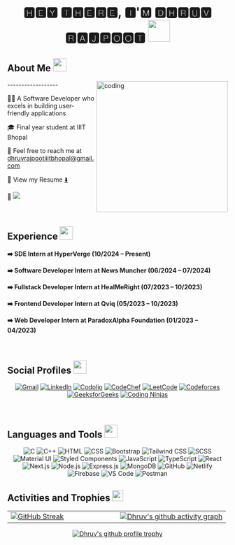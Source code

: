 <h1 align="center">🅷🅴🆈 🆃🅷🅴🆁🅴, 🅸'🅼 🅳🅷🆁🆄🆅 🆁🅰🅹🅿🅾🅾🆃 <img src="https://media.giphy.com/media/v1.Y2lkPTc5MGI3NjExcDlxMHU0bTNjY21nZzZtN3B6d2xxcjhhbnNjeGxpc2V1b3F3OTlldCZlcD12MV9naWZzX3NlYXJjaCZjdD1z/5HyXGsoFzXWPKFx07j/giphy.gif" width="50px"></h1>

<h2>About Me <img src="https://media.giphy.com/media/grlUCZKfw4TK0/giphy.gif" width="30px"> </h2>

<img align="right" alt="coding" width="300" src="https://media1.tenor.com/m/GythNLlEJtYAAAAC/code-encoding.gif" >

<div align="left">
  <p>------------------</p>
  <p>👨‍💻 A Software Developer who excels in building user-friendly applications</p>
  <p>🎓 Final year student at IIIT Bhopal</p>
  <p>🤳 Feel free to reach me at <a href="mailto:dhruvrajpootiiitbhopal@gmail.com">dhruvrajpootiiitbhopal@gmail.com</a></p>
  <p>📄 View my Resume <a href="https://drive.google.com/file/d/1aPX31W2nOS4FVWAG5g5yzRPqLNhabOxM/view?usp=drive_link" target="_blank">⬇️</a></p>
  <p>💁 <a href="https://github.com/antonkomarev/github-profile-views-counter" alt="profile views" vertically><img src="https://komarev.com/ghpvc/?username=dhruvrajpoot&label=PROFILE+VIEWS"/></a> </p>
</div>

</br>

<h2>Experience <img src="https://media.giphy.com/media/3s2O1gbk6JNRK/giphy.gif" width="30px"></h2>

<strong>➡️ SDE Intern at HyperVerge (10/2024 – Present)</strong>
<a href="https://hyperverge.co/" target="_blank" style="color: #ffffff; text-decoration: none;">
    <img src="https://img.icons8.com/ios-filled/50/ffffff/chain.png" width="15px" style="vertical-align: middle;" />
</a>

<strong>➡️ Software Developer Intern at News Muncher (06/2024 – 07/2024)</strong>
<a href="https://newsmuncher.com/" target="_blank" style="color: #ffffff; text-decoration: none;">
    <img src="https://img.icons8.com/ios-filled/50/ffffff/chain.png" width="15px" style="vertical-align: middle;" />
</a>

<strong>➡️ Fullstack Developer Intern at HealMeRight (07/2023 – 10/2023)</strong>
<a href="https://healmeright.com/" target="_blank" style="color: #ffffff; text-decoration: none;">
    <img src="https://img.icons8.com/ios-filled/50/ffffff/chain.png" width="15px" style="vertical-align: middle;" />
</a>

<strong>➡️ Frontend Developer Intern at Qviq (05/2023 – 10/2023)</strong>
<a href="https://qviq.io/" target="_blank" style="color: #ffffff; text-decoration: none;">
    <img src="https://img.icons8.com/ios-filled/50/ffffff/chain.png" width="15px" style="vertical-align: middle;" />
</a>

<strong>➡️ Web Developer Intern at ParadoxAlpha Foundation (01/2023 – 04/2023)</strong>
<a href="https://www.linkedin.com/company/paradox-alpha/posts/?feedView=all" target="_blank" style="color: #ffffff; text-decoration: none;">
    <img src="https://img.icons8.com/ios-filled/50/ffffff/chain.png" width="15px" style="vertical-align: middle;" />
</a>

</br>

<h2>Social Profiles <img src="https://media.giphy.com/media/LHTYbmSwbh9Oo/giphy.gif" width="30px"/></h2>
<div align="center">

[![Gmail](https://img.shields.io/badge/Gmail-D14836?style=for-the-badge&logo=gmail&logoColor=white)](mailto:dhruvrajpootiiitbhopal@gmail.com)
[![LinkedIn](https://img.shields.io/badge/LinkedIn-0077B5?style=for-the-badge&logo=linkedin&logoColor=white)](https://www.linkedin.com/in/dhruv-rajpoot)
[![Codolio](https://img.shields.io/badge/Codolio-orange?style=for-the-badge&logoColor=black&labelColor=black)](https://codolio.com/profile/dhruvraj10)
[![CodeChef](https://img.shields.io/badge/CodeChef-5B4638?style=for-the-badge&logo=codechef&logoColor=white)](https://www.codechef.com/users/dhruvraj10)
[![LeetCode](https://img.shields.io/badge/LeetCode-FFA116?style=for-the-badge&logo=leetcode&logoColor=black)](https://leetcode.com/dhruvraj10)
[![Codeforces](https://img.shields.io/badge/Codeforces-1F8ACB?style=for-the-badge&logo=codeforces&logoColor=white)](https://codeforces.com/profile/dhruvraj10)
[![GeeksforGeeks](https://img.shields.io/badge/GeeksforGeeks-0F9D58?style=for-the-badge&logo=geeksforgeeks&logoColor=white)](https://auth.geeksforgeeks.org/user/dhruvraj10/profile)
[![Coding Ninjas](https://img.shields.io/badge/Coding_Ninjas-1A73E8?style=for-the-badge&logo=codingninjas&logoColor=white)](https://www.naukri.com/code360/profile/d1ee6c4d-36ab-4c1b-9f70-5f508d1ac201)

</div>

</br>

<h2>Languages and Tools <img src="https://media.giphy.com/media/iY8CRBdQXODJSCERIr/giphy.gif" width="30px"/></h2>
<div align="center">
    
![C](https://img.shields.io/badge/C-A8B9CC?style=for-the-badge&logo=c&logoColor=white)
![C++](https://img.shields.io/badge/C++-00599C?style=for-the-badge&logo=cplusplus&logoColor=white)
![HTML](https://img.shields.io/badge/HTML-E34F26?style=for-the-badge&logo=html5&logoColor=white)
![CSS](https://img.shields.io/badge/CSS-1572B6?style=for-the-badge&logo=css3&logoColor=white)
![Bootstrap](https://img.shields.io/badge/Bootstrap-563D7C?style=for-the-badge&logo=bootstrap&logoColor=white)
![Tailwind CSS](https://img.shields.io/badge/Tailwind_CSS-38B2AC?style=for-the-badge&logo=tailwind-css&logoColor=white)
![SCSS](https://img.shields.io/badge/SCSS-CC6699?style=for-the-badge&logo=sass&logoColor=white)
![Material UI](https://img.shields.io/badge/Material--UI-0081CB?style=for-the-badge&logo=material-ui&logoColor=white)
![Styled Components](https://img.shields.io/badge/Styled--Components-DB7093?style=for-the-badge&logo=styled-components&logoColor=white)
![JavaScript](https://img.shields.io/badge/JavaScript-F7DF1E?style=for-the-badge&logo=javascript&logoColor=black)
![TypeScript](https://img.shields.io/badge/TypeScript-007ACC?style=for-the-badge&logo=typescript&logoColor=white)
![React](https://img.shields.io/badge/React-61DAFB?style=for-the-badge&logo=react&logoColor=black)
![Next.js](https://img.shields.io/badge/Next.js-000000?style=for-the-badge&logo=nextdotjs&logoColor=white)
![Node.js](https://img.shields.io/badge/Node.js-339933?style=for-the-badge&logo=nodedotjs&logoColor=white)
![Express.js](https://img.shields.io/badge/Express.js-000000?style=for-the-badge&logo=express&logoColor=white)
![MongoDB](https://img.shields.io/badge/MongoDB-47A248?style=for-the-badge&logo=mongodb&logoColor=white)
![GitHub](https://img.shields.io/badge/GitHub-181717?style=for-the-badge&logo=github&logoColor=white)
![Netlify](https://img.shields.io/badge/Netlify-00C7B7?style=for-the-badge&logo=netlify&logoColor=white)
![Firebase](https://img.shields.io/badge/Firebase-FFCA28?style=for-the-badge&logo=firebase&logoColor=black)
![VS Code](https://img.shields.io/badge/VS_Code-007ACC?style=for-the-badge&logo=visual-studio-code&logoColor=white)
![Postman](https://img.shields.io/badge/Postman-FF6C37?style=for-the-badge&logo=postman&logoColor=white)

</div>

<h2>Activities and Trophies <img src="https://media.giphy.com/media/1RRCPqFZAsZFjJfD0R/giphy.gif" width="25px"/></h2>

<table>
  <tr>
    <td  width="50%">
      <a href="https://git.io/streak-stats">
        <img src="https://streak-stats.demolab.com/?user=dhruvrajpoot&theme=vue-dark&hide_border=true&starting_year=2023" alt="GitHub Streak">
      </a>
    </td>
    <td width="50%">
      <a href="https://github.com/ashutosh00710/github-readme-activity-graph">
        <img src="https://github-readme-activity-graph.vercel.app/graph?username=dhruvrajpoot&theme=vue&height=470&hide_border=true&hide_title=true&radius=10&days=25" alt="Dhruv's github activity graph" >
      </a>
    </td>
  </tr>
</table>

<p align="center">
  <a href="https://github.com/ryo-ma/github-profile-trophy"><img src="https://github-profile-trophy.vercel.app/?username=dhruvrajpoot&theme=nord" alt="Dhruv's github profile trophy" /></a>
</p>
